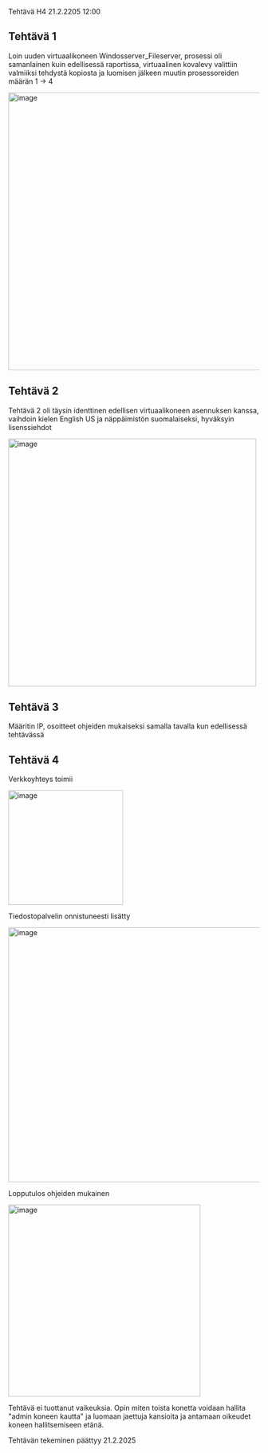 Tehtävä H4 21.2.2205 12:00 
## Tehtävä 1

Loin uuden virtuaalikoneen Windosserver_Fileserver, prosessi oli samanlainen kuin edellisessä raportissa, virtuaalinen kovalevy valittiin valmiiksi tehdystä kopiosta ja luomisen jälkeen muutin prosessoreiden määrän 1 -> 4 

<img width="557" alt="image" src="https://github.com/user-attachments/assets/7d49c4e8-de90-41ac-aa13-86262ac0db65" />

## Tehtävä 2 

Tehtävä 2 oli täysin identtinen edellisen virtuaalikoneen asennuksen kanssa, vaihdoin kielen English US ja näppäimistön suomalaiseksi, hyväksyin lisenssiehdot 

<img width="497" alt="image" src="https://github.com/user-attachments/assets/bb666c16-3793-49ae-8064-b535607db75c" />


## Tehtävä 3

Määritin IP, osoitteet ohjeiden mukaiseksi samalla tavalla kun edellisessä tehtävässä

## Tehtävä 4 

Verkkoyhteys toimii

<img width="230" alt="image" src="https://github.com/user-attachments/assets/dc986edf-fe32-4693-bec0-ec02a09a994e" />

Tiedostopalvelin onnistuneesti lisätty 

<img width="511" alt="image" src="https://github.com/user-attachments/assets/25782abf-fd44-4625-85fe-ac7ee19d048a" />


Lopputulos ohjeiden mukainen 

<img width="385" alt="image" src="https://github.com/user-attachments/assets/ffa6d4b9-31e3-41e1-9462-befa11217b92" />

Tehtävä ei tuottanut vaikeuksia. Opin miten toista konetta voidaan hallita "admin koneen kautta" ja luomaan jaettuja kansioita ja antamaan oikeudet koneen hallitsemiseen etänä.

Tehtävän tekeminen päättyy 21.2.2025


